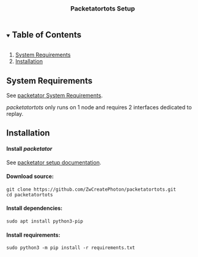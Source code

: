 <div align="center">
 <h3>Packetatortots Setup</h3>
</div>


<!-- TABLE OF CONTENTS -->
<details open="open">
  <summary><h2 style="display: inline-block">Table of Contents</h2></summary>
  <ol>
    <li>
      <a href="#system-requirements">System Requirements</a>
    </li>
    <li>
      <a href="#installation">Installation</a>
    </li>
  </ol>
</details>

## System Requirements

See [packetator System Requirements](https://github.com/ZwCreatePhoton/packetator/blob/main/doc/setup.md#system-requirements).

_packetatortots_ only runs on 1 node and requires 2 interfaces dedicated to replay.

## Installation

#### Install _packetator_

See [packetator setup documentation](https://github.com/ZwCreatePhoton/packetator/blob/main/doc/setup.md).


#### Download source:
```shell
git clone https://github.com/ZwCreatePhoton/packetatortots.git 
cd packetatortots
```

#### Install dependencies:
```shell
sudo apt install python3-pip
```

#### Install requirements:
```shell
sudo python3 -m pip install -r requirements.txt
```
